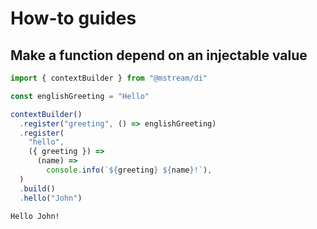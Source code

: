 # How-to guides

## Make a function depend on an injectable value

<!-- CODEBLOCK_START
  {
    "hideValue": true,
    "type": "file",
    "value": "src/dependency.js"
  }
-->
<!-- prettier-ignore -->
~~~~~~~~~~js
import { contextBuilder } from "@mstream/di"

const englishGreeting = "Hello"

contextBuilder()
  .register("greeting", () => englishGreeting)
  .register(
    "hello",
    ({ greeting }) =>
      (name) =>
        console.info(`${greeting} ${name}!`),
  )
  .build()
  .hello("John")
~~~~~~~~~~

<!-- CODEBLOCK_END -->

<!-- CODEBLOCK_START
  {
    "hideValue": true,
    "type": "command",
    "value": "node src/dependency.js"
  }
-->
<!-- prettier-ignore -->
~~~~~~~~~~bash
Hello John!
~~~~~~~~~~

<!-- CODEBLOCK_END -->
